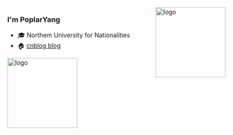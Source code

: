 <img src="https://github-readme-stats.vercel.app/api?username=PoplarYang&show_icons=true" alt="logo" height="160" align="right" style="margin: 5px; margin-bottom: 20px;" />

### I'm PoplarYang

- 🎓 Northem University for Nationalities
- 🏠 [cnblog blog](https://www.cnblogs.com/hiyang)

<img src="https://github-profile-trophy.vercel.app/?username=PoplarYang&theme=flat&column=7" alt="logo" height="160" align="center" style="margin: auto; margin-bottom: 20px;" />

<!--
**PoplarYang/PoplarYang** is a ✨ _special_ ✨ repository because its `README.md` (this file) appears on your GitHub profile.

Here are some ideas to get you started:

- 🔭 I’m currently working on ...
- 🌱 I’m currently learning ...
- 👯 I’m looking to collaborate on ...
- 🤔 I’m looking for help with ...
- 💬 Ask me about ...
- 📫 How to reach me: ...
- 😄 Pronouns: ...
- ⚡ Fun fact: ...
-->

